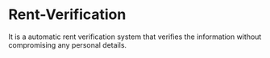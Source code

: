 # Rent-Verification
It is a automatic rent verification system that verifies the information without compromising any personal details.
